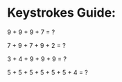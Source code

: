 # Keystrokes Guide:

9 + 9 + 9 + 7 = ?

7 + 9 + 7 + 9 + 2 = ?

3 + 4 + 9 + 9 + 9 = ?

5 + 5 + 5 + 5 + 5 + 5 + 4 = ?
